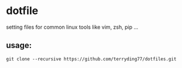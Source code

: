 # dotfile
setting files for common linux tools like vim, zsh, pip ...

## usage:
`git clone --recursive https://github.com/terryding77/dotfiles.git`
